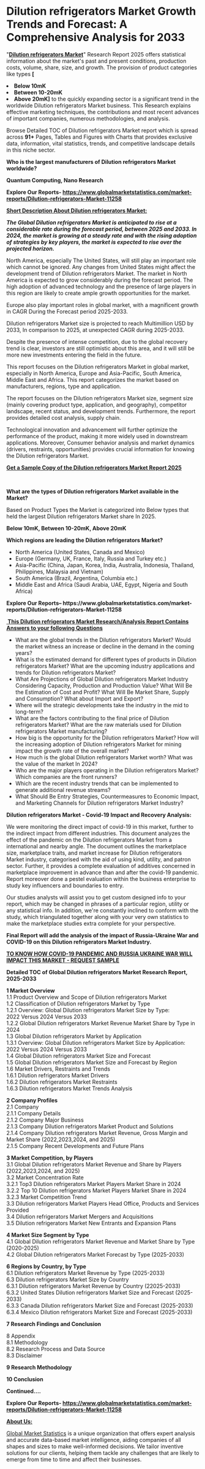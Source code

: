 <H1>Dilution refrigerators Market Growth Trends and Forecast: A Comprehensive Analysis for 2033</H1><p>"<strong><a href="https://www.globalmarketstatistics.com/market-reports/Dilution-refrigerators-Market-11258">Dilution refrigerators Market</a></strong>" Research Report 2025 offers statistical information about the market's past and present conditions, production costs, volume, share, size, and growth. The provision of product categories like types&nbsp;<strong>[<li>Below 10mK<li>Between 10-20mK<li>Above 20mK]</strong>&nbsp;to the quickly expanding sector is a significant trend in the worldwide Dilution refrigerators Market business. This Research explains effective marketing techniques, the contributions and most recent advances of important companies, numerous methodologies, and analysis.</p><p>Browse Detailed TOC of Dilution refrigerators Market report which is spread across&nbsp;<strong>91+</strong>&nbsp;Pages, Tables and Figures with Charts that provides exclusive data, information, vital statistics, trends, and competitive landscape details in this niche sector.</p><p><strong>Who is the largest manufacturers of Dilution refrigerators Market worldwide?</strong></p><p><strong>Quantum Computing, Nano Research</strong></p><p><strong>Explore Our Reports-&nbsp;<a href="https://www.globalmarketstatistics.com/market-reports/Dilution-refrigerators-Market-11258">https://www.globalmarketstatistics.com/market-reports/Dilution-refrigerators-Market-11258</a></strong></p><p><strong><u>Short Description About Dilution refrigerators Market:</u></strong></p><p><strong><em>The Global Dilution refrigerators Market is anticipated to rise at a considerable rate during the forecast period, between 2025 and 2033. In 2024, the market is growing at a steady rate and with the rising adoption of strategies by key players, the market is expected to rise over the projected horizon.</em></strong></p><p>North America, especially The United States, will still play an important role which cannot be ignored. Any changes from United States might affect the development trend of Dilution refrigerators Market. The market in North America is expected to grow considerably during the forecast period. The high adoption of advanced technology and the presence of large players in this region are likely to create ample growth opportunities for the market.</p><p>Europe also play important roles in global market, with a magnificent growth in CAGR During the Forecast period 2025-2033.</p><p>Dilution refrigerators Market size is projected to reach Multimillion USD by 2033, In comparison to 2025, at unexpected CAGR during 2025-2033.</p><p>Despite the presence of intense competition, due to the global recovery trend is clear, investors are still optimistic about this area, and it will still be more new investments entering the field in the future.</p><p>This report focuses on the Dilution refrigerators Market in global market, especially in North America, Europe and Asia-Pacific, South America, Middle East and Africa. This report categorizes the market based on manufacturers, regions, type and application.</p><p>The report focuses on the Dilution refrigerators Market size, segment size (mainly covering product type, application, and geography), competitor landscape, recent status, and development trends. Furthermore, the report provides detailed cost analysis, supply chain.</p><p>Technological innovation and advancement will further optimize the performance of the product, making it more widely used in downstream applications. Moreover, Consumer behavior analysis and market dynamics (drivers, restraints, opportunities) provides crucial information for knowing the Dilution refrigerators Market.</p><p><strong><u>Get a Sample Copy of the Dilution refrigerators Market Report 2025</u></strong></p><p>&nbsp;</p><p><strong>What are the types of Dilution refrigerators Market available in the Market?</strong></p><p>Based on Product Types the Market is categorized into Below types that held the largest Dilution refrigerators Market share In 2025.</p><p><strong>Below 10mK, Between 10-20mK, Above 20mK</strong></p><p><strong>Which regions are leading the Dilution refrigerators Market?</strong></p><ul><li>North America (United States, Canada and Mexico)</li><li>Europe (Germany, UK, France, Italy, Russia and Turkey etc.)</li><li>Asia-Pacific (China, Japan, Korea, India, Australia, Indonesia, Thailand, Philippines, Malaysia and Vietnam)</li><li>South America (Brazil, Argentina, Columbia etc.)</li><li>Middle East and Africa (Saudi Arabia, UAE, Egypt, Nigeria and South Africa)</li></ul><p><strong>Explore Our Reports&ndash;&nbsp;https://www.globalmarketstatistics.com/market-reports/Dilution-refrigerators-Market-11258</strong></p><p><strong><u>&nbsp;This Dilution refrigerators Market Research/Analysis Report Contains Answers to your following Questions</u></strong></p><ul><li>What are the global trends in the Dilution refrigerators Market? Would the market witness an increase or decline in the demand in the coming years?</li><li>What is the estimated demand for different types of products in Dilution refrigerators Market? What are the upcoming industry applications and trends for Dilution refrigerators Market?</li><li>What Are Projections of Global Dilution refrigerators Market Industry Considering Capacity, Production and Production Value? What Will Be the Estimation of Cost and Profit? What Will Be Market Share, Supply and Consumption? What about Import and Export?</li><li>Where will the strategic developments take the industry in the mid to long-term?</li><li>What are the factors contributing to the final price of Dilution refrigerators Market? What are the raw materials used for Dilution refrigerators Market manufacturing?</li><li>How big is the opportunity for the Dilution refrigerators Market? How will the increasing adoption of Dilution refrigerators Market for mining impact the growth rate of the overall market?</li><li>How much is the global Dilution refrigerators Market worth? What was the value of the market In 2024?</li><li>Who are the major players operating in the Dilution refrigerators Market? Which companies are the front runners?</li><li>Which are the recent industry trends that can be implemented to generate additional revenue streams?</li><li>What Should Be Entry Strategies, Countermeasures to Economic Impact, and Marketing Channels for Dilution refrigerators Market Industry?</li></ul><p><strong>Dilution refrigerators Market - Covid-19 Impact and Recovery Analysis:</strong></p><p>We were monitoring the direct impact of covid-19 in this market, further to the indirect impact from different industries. This document analyzes the effect of the pandemic on the Dilution refrigerators Market from a international and nearby angle. The document outlines the marketplace size, marketplace traits, and market increase for Dilution refrigerators Market industry, categorised with the aid of using kind, utility, and patron sector. Further, it provides a complete evaluation of additives concerned in marketplace improvement in advance than and after the covid-19 pandemic. Report moreover done a pestel evaluation within the business enterprise to study key influencers and boundaries to entry.</p><p>Our studies analysts will assist you to get custom designed info to your report, which may be changed in phrases of a particular region, utility or any statistical info. In addition, we're constantly inclined to conform with the study, which triangulated together along with your very own statistics to make the marketplace studies extra complete for your perspective.</p><p><strong>Final Report will add the analysis of the impact of Russia-Ukraine War and COVID-19 on this Dilution refrigerators Market Industry.</strong></p><p><strong><u><a href="https://www.globalmarketstatistics.com/market-reports/Dilution-refrigerators-Market-11258">TO KNOW HOW COVID-19 PANDEMIC AND RUSSIA UKRAINE WAR WILL IMPACT THIS MARKET - REQUEST SAMPLE</a></u></strong></p><p><strong>Detailed TOC of Global Dilution refrigerators Market Research Report, 2025-2033</strong></p><p><strong>1 Market Overview</strong><br /> 1.1 Product Overview and Scope of Dilution refrigerators Market<br /> 1.2 Classification of Dilution refrigerators Market by Type<br /> 1.2.1 Overview: Global Dilution refrigerators Market Size by Type: 2022&nbsp;Versus 2024 Versus 2033<br /> 1.2.2 Global Dilution refrigerators Market Revenue Market Share by Type in 2024<br /> 1.3 Global Dilution refrigerators Market by Application<br /> 1.3.1 Overview: Global Dilution refrigerators Market Size by Application: 2022&nbsp;Versus 2024 Versus 2033<br /> 1.4 Global Dilution refrigerators Market Size and Forecast<br /> 1.5 Global Dilution refrigerators Market Size and Forecast by Region<br /> 1.6 Market Drivers, Restraints and Trends<br /> 1.6.1 Dilution refrigerators Market Drivers<br /> 1.6.2 Dilution refrigerators Market Restraints<br /> 1.6.3 Dilution refrigerators Market Trends Analysis</p><p><strong>2 Company Profiles</strong><br /> 2.1 Company<br /> 2.1.1 Company Details<br /> 2.1.2 Company Major Business<br /> 2.1.3 Company Dilution refrigerators Market Product and Solutions<br /> 2.1.4 Company Dilution refrigerators Market Revenue, Gross Margin and Market Share (2022,2023,2024, and 2025)<br /> 2.1.5 Company Recent Developments and Future Plans</p><p><strong>3 Market Competition, by Players</strong><br /> 3.1 Global Dilution refrigerators Market Revenue and Share by Players (2022,2023,2024, and 2025)<br /> 3.2 Market Concentration Rate<br /> 3.2.1 Top3 Dilution refrigerators Market Players Market Share in 2024<br /> 3.2.2 Top 10 Dilution refrigerators Market Players Market Share in 2024<br /> 3.2.3 Market Competition Trend<br /> 3.3 Dilution refrigerators Market Players Head Office, Products and Services Provided<br /> 3.4 Dilution refrigerators Market Mergers and Acquisitions<br /> 3.5 Dilution refrigerators Market New Entrants and Expansion Plans</p><p><strong>4 Market Size Segment by Type</strong><br /> 4.1 Global Dilution refrigerators Market Revenue and Market Share by Type (2020-2025)<br /> 4.2 Global Dilution refrigerators Market Forecast by Type (2025-2033)</p><p><strong>6 Regions by Country, by Type</strong><br /> 6.1 Dilution refrigerators Market Revenue by Type (2025-2033)<br /> 6.3 Dilution refrigerators Market Size by Country<br /> 6.3.1 Dilution refrigerators Market Revenue by Country (22025-2033)<br /> 6.3.2 United States Dilution refrigerators Market Size and Forecast (2025-2033)<br /> 6.3.3 Canada Dilution refrigerators Market Size and Forecast (2025-2033)<br /> 6.3.4 Mexico Dilution refrigerators Market Size and Forecast (2025-2033)</p><p><strong>7 Research Findings and Conclusion</strong></p><p>8 Appendix<br /> 8.1 Methodology<br /> 8.2 Research Process and Data Source<br /> 8.3 Disclaimer</p><p><strong>9 Research Methodology</strong></p><p><strong>10 Conclusion</strong></p><p><strong>Continued&hellip;.</strong></p><p><strong>Explore Our Reports-&nbsp;<a href="https://www.globalmarketstatistics.com/market-reports/Dilution-refrigerators-Market-11258">https://www.globalmarketstatistics.com/market-reports/Dilution-refrigerators-Market-11258</a></strong></p><p><strong><u>About Us:</u></strong></p><p><a href="https://www.globalmarketstatistics.com/">Global Market Statistics</a> is a unique organization that offers expert analysis and accurate data-based market intelligence, aiding companies of all shapes and sizes to make well-informed decisions. We tailor inventive solutions for our clients, helping them tackle any challenges that are likely to emerge from time to time and affect their businesses.</p><p>&nbsp;</p>

